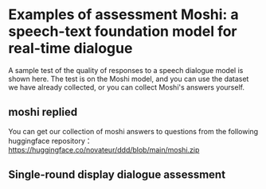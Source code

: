 # Examples of assessment Moshi: a speech-text foundation model for real-time dialogue

A sample test of the quality of responses to a speech dialogue model is shown here. The test is on the Moshi model, and you can use the dataset we have already collected, or you can collect Moshi's answers yourself.

## moshi replied

You can get our collection of moshi answers to questions from the following huggingface repository：https://huggingface.co/novateur/ddd/blob/main/moshi.zip

## Single-round display dialogue assessment



